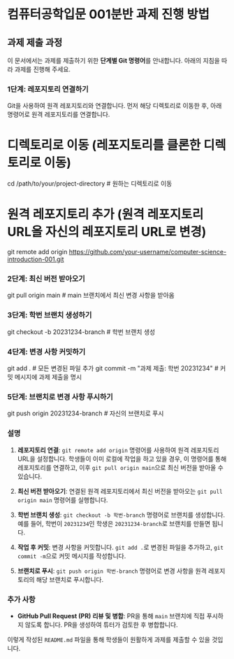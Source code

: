 # 컴퓨터공학입문 001분반 과제 진행 방법

## 과제 제출 과정

이 문서에서는 과제를 제출하기 위한 **단계별 Git 명령어**를 안내합니다. 아래의 지침을 따라 과제를 진행해 주세요.

### 1단계: 레포지토리 연결하기

Git을 사용하여 원격 레포지토리와 연결합니다. 먼저 해당 디렉토리로 이동한 후, 아래 명령어로 원격 레포지토리를 연결합니다.


# 디렉토리로 이동 (레포지토리를 클론한 디렉토리로 이동)
cd /path/to/your/project-directory  # 원하는 디렉토리로 이동

# 원격 레포지토리 추가 (원격 레포지토리 URL을 자신의 레포지토리 URL로 변경)
git remote add origin https://github.com/your-username/computer-science-introduction-001.git

### 2단계: 최신 버전 받아오기
git pull origin main  # main 브랜치에서 최신 변경 사항을 받아옴

### 3단계: 학번 브랜치 생성하기
git checkout -b 20231234-branch  # 학번 브랜치 생성


### 4단계: 변경 사항 커밋하기
git add .  # 모든 변경된 파일 추가
git commit -m "과제 제출: 학번 20231234"  # 커밋 메시지에 과제 제출을 명시


### 5단계: 브랜치로 변경 사항 푸시하기
git push origin 20231234-branch  # 자신의 브랜치로 푸시


### 설명

1. **레포지토리 연결**: `git remote add origin` 명령어를 사용하여 원격 레포지토리 URL을 설정합니다. 학생들이 이미 로컬에 작업을 하고 있을 경우, 이 명령어를 통해 레포지토리를 연결하고, 이후 `git pull origin main`으로 최신 버전을 받아올 수 있습니다.
   
2. **최신 버전 받아오기**: 연결된 원격 레포지토리에서 최신 버전을 받아오는 `git pull origin main` 명령어를 실행합니다.

3. **학번 브랜치 생성**: `git checkout -b 학번-branch` 명령어로 브랜치를 생성합니다. 예를 들어, 학번이 `20231234`인 학생은 `20231234-branch`로 브랜치를 만들면 됩니다.

4. **작업 후 커밋**: 변경 사항을 커밋합니다. `git add .`로 변경된 파일을 추가하고, `git commit -m`으로 커밋 메시지를 작성합니다.

5. **브랜치로 푸시**: `git push origin 학번-branch` 명령어로 변경 사항을 원격 레포지토리의 해당 브랜치로 푸시합니다.


### 추가 사항
- **GitHub Pull Request (PR) 리뷰 및 병합**: PR을 통해 `main` 브랜치에 직접 푸시하지 않도록 합니다. PR을 생성하여 튜터가 검토한 후 병합합니다.
  
이렇게 작성된 `README.md` 파일을 통해 학생들이 원활하게 과제를 제출할 수 있을 것입니다.

